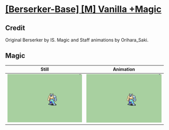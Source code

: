 # [\[Berserker-Base\] \[M\] Vanilla +Magic](../)

## Credit

Original Berserker by IS.
Magic and Staff animations by Orihara_Saki.
	
## Magic

| Still | Animation |
| :---: | :-------: |
| ![Magic still](./Magic_000.png) | ![Magic animation](./Magic.gif) |
